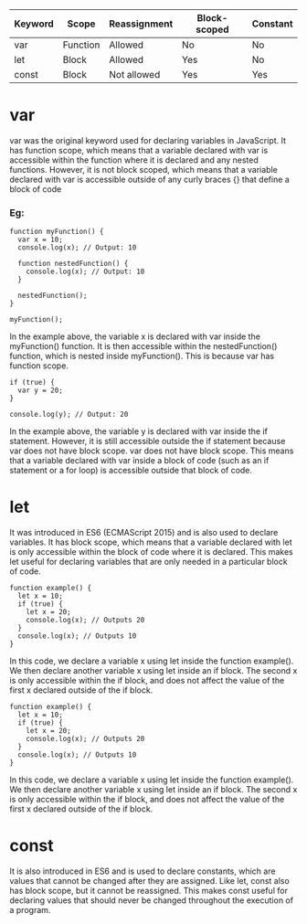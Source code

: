 

|Keyword	|Scope	    |Reassignment	|Block-scoped	|Constant|
|---------|-----------|-------------|-------------|--------|
|var	    |Function	  |Allowed	    |No	          |No      |    
|let	    |Block	    |Allowed	    |Yes	        |No      |
|const	  |Block	    |Not allowed	|Yes	        |Yes     |



# var
var was the original keyword used for declaring variables in JavaScript. It has function scope, which means that a variable declared with var is accessible within the function where it is declared and any nested functions. However, it is not block scoped, which means that a variable declared with var is accessible outside of any curly braces {} that define a block of code

### Eg:
```
function myFunction() {
  var x = 10;
  console.log(x); // Output: 10

  function nestedFunction() {
    console.log(x); // Output: 10
  }
  
  nestedFunction();
}

myFunction();
```
In the example above, the variable x is declared with var inside the myFunction() function. It is then accessible within the nestedFunction() function, which is nested inside myFunction(). This is because var has function scope.

```
if (true) {
  var y = 20;
}

console.log(y); // Output: 20
```
In the example above, the variable y is declared with var inside the if statement. However, it is still accessible outside the if statement because var does not have block scope.
var does not have block scope. This means that a variable declared with var inside a block of code (such as an if statement or a for loop) is accessible outside that block of code.

# let
It was introduced in ES6 (ECMAScript 2015) and is also used to declare variables. It has block scope, which means that a variable declared with let is only accessible within the block of code where it is declared. This makes let useful for declaring variables that are only needed in a particular block of code.

```
function example() {
  let x = 10;
  if (true) {
    let x = 20;
    console.log(x); // Outputs 20
  }
  console.log(x); // Outputs 10
}
```
In this code, we declare a variable x using let inside the function example(). We then declare another variable x using let inside an if block. The second x is only accessible within the if block, and does not affect the value of the first x declared outside of the if block.

```
function example() {
  let x = 10;
  if (true) {
    let x = 20;
    console.log(x); // Outputs 20
  }
  console.log(x); // Outputs 10
}

```
In this code, we declare a variable x using let inside the function example(). We then declare another variable x using let inside an if block. The second x is only accessible within the if block, and does not affect the value of the first x declared outside of the if block.

# const
It is also introduced in ES6 and is used to declare constants, which are values that cannot be changed after they are assigned. Like let, const also has block scope, but it cannot be reassigned. This makes const useful for declaring values that should never be changed throughout the execution of a program.